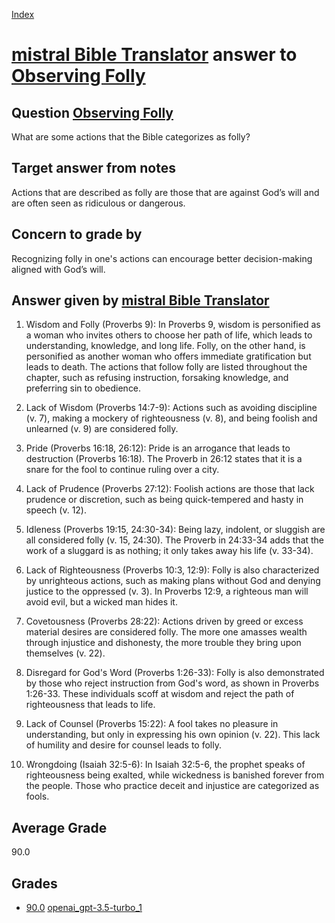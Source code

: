 
[Index](../../../index.md)
# [mistral Bible Translator](../../answering_models/mistral_Bible_Translator.md) answer to [Observing Folly](../../questions/Observing_Folly.md)

## Question [Observing Folly](../../questions/Observing_Folly.md)
What are some actions that the Bible categorizes as folly?

## Target answer from notes
Actions that are described as folly are those that are against God’s will and are often seen as ridiculous or dangerous.

## Concern to grade by
Recognizing folly in one's actions can encourage better decision-making aligned with God’s will.

## Answer given by [mistral Bible Translator](../../answering_models/mistral_Bible_Translator.md)
1. Wisdom and Folly (Proverbs 9): In Proverbs 9, wisdom is personified as a woman who invites others to choose her path of life, which leads to understanding, knowledge, and long life. Folly, on the other hand, is personified as another woman who offers immediate gratification but leads to death. The actions that follow folly are listed throughout the chapter, such as refusing instruction, forsaking knowledge, and preferring sin to obedience.

2. Lack of Wisdom (Proverbs 14:7-9): Actions such as avoiding discipline (v. 7), making a mockery of righteousness (v. 8), and being foolish and unlearned (v. 9) are considered folly.

3. Pride (Proverbs 16:18, 26:12): Pride is an arrogance that leads to destruction (Proverbs 16:18). The Proverb in 26:12 states that it is a snare for the fool to continue ruling over a city.

4. Lack of Prudence (Proverbs 27:12): Foolish actions are those that lack prudence or discretion, such as being quick-tempered and hasty in speech (v. 12).

5. Idleness (Proverbs 19:15, 24:30-34): Being lazy, indolent, or sluggish are all considered folly (v. 15, 24:30). The Proverb in 24:33-34 adds that the work of a sluggard is as nothing; it only takes away his life (v. 33-34).

6. Lack of Righteousness (Proverbs 10:3, 12:9): Folly is also characterized by unrighteous actions, such as making plans without God and denying justice to the oppressed (v. 3). In Proverbs 12:9, a righteous man will avoid evil, but a wicked man hides it.

7. Covetousness (Proverbs 28:22): Actions driven by greed or excess material desires are considered folly. The more one amasses wealth through injustice and dishonesty, the more trouble they bring upon themselves (v. 22).

8. Disregard for God's Word (Proverbs 1:26-33): Folly is also demonstrated by those who reject instruction from God's word, as shown in Proverbs 1:26-33. These individuals scoff at wisdom and reject the path of righteousness that leads to life.

9. Lack of Counsel (Proverbs 15:22): A fool takes no pleasure in understanding, but only in expressing his own opinion (v. 22). This lack of humility and desire for counsel leads to folly.

10. Wrongdoing (Isaiah 32:5-6): In Isaiah 32:5-6, the prophet speaks of righteousness being exalted, while wickedness is banished forever from the people. Those who practice deceit and injustice are categorized as fools.

## Average Grade
90.0

## Grades
 * [90.0](./Observing_Folly_grades/openai_gpt-3.5-turbo_1.md) [openai_gpt-3.5-turbo_1](../../grading_models/openai_gpt-3.5-turbo_1.md)
